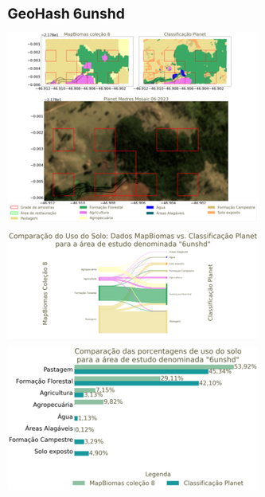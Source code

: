 # GeoHash 6unshd

![GeoHash Mapa 6unshd](figs/6unshd_map.png)

![GeoHash Sankey 6unshd](figs/sankey_6unshd.png)

![GeoHash Porcent 6unshd](figs/6unshd_porcente.png) 
